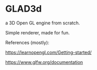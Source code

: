 # GLAD3d
a 3D Open GL engine from scratch.

Simple renderer, made for fun.

References (mostly):

https://learnopengl.com/Getting-started/

https://www.glfw.org/documentation
